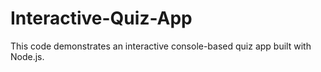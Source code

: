 # Interactive-Quiz-App
This code demonstrates an interactive console-based quiz app built with Node.js.
